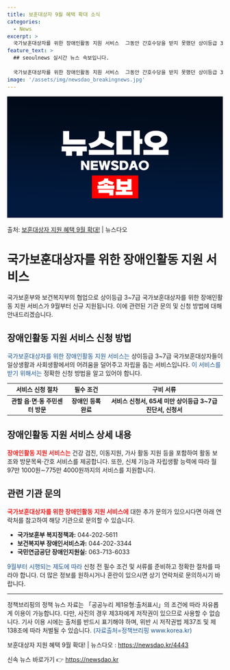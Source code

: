 ```yaml
---
title: 보훈대상자 9월 혜택 확대 소식
categories:
  - News
excerpt: >
  국가보훈대상자를 위한 장애인활동 지원 서비스  그동안 간호수당을 받지 못했던 상이등급 3~7급 국가보훈대상자…
feature_text: >
  ## seoulnews 실시간 뉴스 속보입니다.

  국가보훈대상자를 위한 장애인활동 지원 서비스  그동안 간호수당을 받지 못했던 상이등급 3~7급 국가보훈대상자…
image: '/assets/img/newsdao_breakingnews.jpg'
---
```


![뉴스다오 속보](/assets/img/newsdao_breakingnews.jpg)

<p>출처: <a href="https://newsdao.kr/4443" rel="dofollow">보훈대상자 지원 혜택 9월 확대!</a> | 뉴스다오</p>

<h1><strong>국가보훈대상자를 위한 장애인활동 지원 서비스</strong></h1>

<p data-ke-size="size16">국가보훈부와 보건복지부의 협업으로 상이등급 3~7급 국가보훈대상자를 위한 장애인활동 지원 서비스가 9월부터 신규 지원됩니다. 이에 관련된 기관 문의 및 신청 방법에 대해 안내드리겠습니다.</p>

<h2 data-ke-size="size26">장애인활동 지원 서비스 신청 방법</h2>

<p><span style="color: #1a5490;">국가보훈대상자를 위한 장애인활동 지원 서비스는</span> 상이등급 3~7급 국가보훈대상자들이 일상생활과 사회생활에서의 어려움을 덜어주고 자립을 돕는 서비스입니다. <span style="color: #1a5490;">이 서비스를 받기 위해서는</span> 정확한 신청 방법을 알고 있어야 합니다.</p>

<table>
	<thead>
		<tr>
			<th><b>서비스 신청 절차</b></th>
			<th><b>필수 조건</b></th>
			<th><b>구비 서류</b></th>
		</tr>
	</thead>
	<tbody>
		<tr>
			<td style="text-align: center; height: 17px;"><b>관할 읍·면·동 주민센터 방문</b></td>
			<td style="text-align: center; height: 17px;"><b>장애인 등록 완료</b></td>
			<td style="text-align: center; height: 17px;"><b>서비스 신청서, 65세 미만 상이등급 3~7급 진단서, 신청서</b></td>
		</tr>
	</tbody>
</table>

<h2 data-ke-size="size26">장애인활동 지원 서비스 상세 내용</h2>

<p><b><span style="color: #ee2323;">장애인활동 지원 서비스는</span></b> 건강 검진, 이동지원, 가사 활동 지원 등을 포함하여 활동 보조와 방문목욕·간호 서비스를 제공합니다. 또한, 신체 기능과 자립생활 능력에 따라 월 97만 1000원∼775만 4000원까지의 서비스를 지원합니다.</p>

<h2 data-ke-size="size26">관련 기관 문의</h2>

<p><b><span style="color: #ee2323;">국가보훈대상자를 위한 장애인활동 지원 서비스에</span></b> 대한 추가 문의가 있으시다면 아래 연락처를 참고하여 해당 기관으로 문의할 수 있습니다.</p>
<ul>
	<li><b>국가보훈부 복지정책과:</b> 044-202-5611</li>
	<li><b>보건복지부 장애인서비스과:</b> 044-202-3344</li>
	<li><b>국민연금공단 장애인지원실:</b> 063-713-6033</li>
</ul>

<p><span style="color: #1a5490;">9월부터 시행되는 제도에 따라</span> 신청 전 필수 조건 및 서류를 준비하고 정확한 절차를 따라야 합니다. 더 많은 정보를 원하시거나 혼란이 있으시면 상기 연락처로 문의하시기 바랍니다. </p>

<p data-ke-size="size16"></p>

<hr>
<p data-ke-size="size16"></p>

<p>정책브리핑의 정책 뉴스 자료는 「공공누리 제1유형:출처표시」의 조건에 따라 자유롭게 이용이 가능합니다. 다만, 사진의 경우 제3자에게 저작권이 있으므로 사용할 수 없습니다. 기사 이용 시에는 출처를 반드시 표기해야 하며, 위반 시 저작권법 제37조 및 제138조에 따라 처벌될 수 있습니다. <span style="color: #1a5490;">(자료출처=정책브리핑 www.korea.kr)</span></p>
<p>보훈대상자 지원 혜택 9월 확대! | 뉴스다오  : <a href="https://newsdao.kr/4443">https://newsdao.kr/4443</a></p> 

신속 뉴스 바로가기 👉 <a href="https://newsdao.kr" rel="dofollow">https://newsdao.kr</a>



